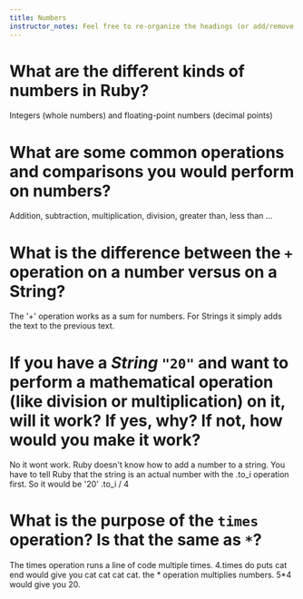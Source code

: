 ```yaml
---
title: Numbers
instructor_notes: Feel free to re-organize the headings (or add/remove headings) below. We included the headings for your benefit, but it's 100% fine if you want to write your responses in some different structure.
---
```


# What are the different kinds of numbers in Ruby?

Integers (whole numbers) and floating-point numbers (decimal points)

# What are some common operations and comparisons you would perform on numbers?

Addition, subtraction, multiplication, division, greater than, less than ...

# What is the difference between the `+` operation on a number versus on a String?

The '+' operation works as a sum for numbers.  For Strings it simply adds the text to the previous text.

# If you have a _String_ `"20"` and want to perform a mathematical operation (like division or multiplication) on it, will it work? If yes, why? If not, how would you make it work?

No it wont work. Ruby doesn't know how to add a number to a string.  You have to tell Ruby that the string is an actual number with the .to_i operation first. So it would be '20' .to_i / 4

# What is the purpose of the `times` operation? Is that the same as `*`?

The times operation runs a line of code multiple times.  4.times do  puts cat end would give you cat cat cat cat.  the * operation multiplies numbers. 5*4 would give you 20.
